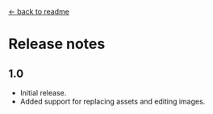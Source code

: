 [← back to readme](README.md)

# Release notes
## 1.0
* Initial release.
* Added support for replacing assets and editing images.

